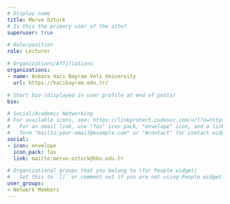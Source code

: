 ```yaml
---
# Display name
title: Merve Ozturk
# Is this the primary user of the site?
superuser: true

# Role/position
role: Lecturer

# Organizations/Affiliations
organizations:
- name: Ankara Hacı Bayram Veli University
  url: https://hacibayram.edu.tr/

# Short bio (displayed in user profile at end of posts)
bio: 

# Social/Academic Networking
# For available icons, see: https://linkprotect.cudasvc.com/url?a=https%3a%2f%2fsourcethemes.com%2facademic%2fdocs%2fpage-builder%2f%23icons&c=E,1,03Q55I8O6D-V-MsaI5i3Th7UvGHpRVj6l4dANOBXiQaBRckWF-Uxi40d1B8mh5T88rS8FWL6R2UVO5-e4mDAmzVU5C2FJcU0kEkb6Qi2tyc,&typo=1
#   For an email link, use "fas" icon pack, "envelope" icon, and a link in the
#   form "mailto:your-email@example.com" or "#contact" for contact widget.
social:
- icon: envelope
  icon_pack: fas
  link: mailto:merve-ozturk@hbv.edu.tr

# Organizational groups that you belong to (for People widget)
#   Set this to `[]` or comment out if you are not using People widget.
user_groups:
- Network Members
---
```

